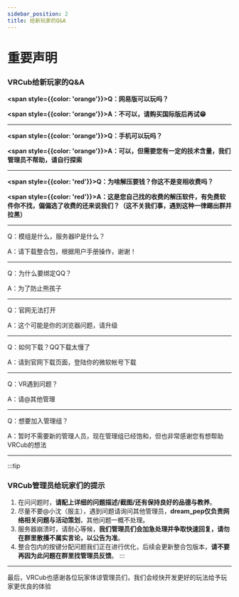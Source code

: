 ```yaml
---
sidebar_position: 2
title: 给新玩家的Q&A
---
```


# 重要声明

### VRCub给新玩家的Q&A

**<span style={{color: 'orange'}}>Q：网易版可以玩吗？</span>**

**<span style={{color: 'orange'}}>A：不可以，请购买国际版后再试😁</span>**

---

**<span style={{color: 'orange'}}>Q：手机可以玩吗？</span>**

**<span style={{color: 'orange'}}>A：可以，但需要您有一定的技术含量，我们管理员不帮助，请自行探索</span>**

---

**<span style={{color: 'red'}}>Q：为啥解压要钱？你这不是变相收费吗？</span>**

**<span style={{color: 'red'}}>A：这是您自己找的收费的解压软件，有免费软件你不找，偏偏选了收费的还来说我们？（这不关我们事，遇到这种一律踢出群并拉黑）</span>**

---

Q：模组是什么，服务器IP是什么？

A：请下载整合包，根据用户手册操作，谢谢！

---

Q：为什么要绑定QQ？

A：为了防止熊孩子

---

Q：官网无法打开

A：这个可能是你的浏览器问题，请升级

---

Q：如何下载？QQ下载太慢了

A：请到官网下载页面，登陆你的微软帐号下载

---

Q：VR遇到问题？

A：请@其他管理

---

Q：想要加入管理组？

A：暂时不需要新的管理人员，现在管理组已经饱和，但也非常感谢您有想帮助VRCub的想法

---
:::tip
### VRCub管理员给玩家们的提示

1. 在问问题时，**请配上详细的问题描述/截图/还有保持良好的品德与教养**。
2. 尽量不要@小沈（服主），遇到问题请询问其他管理员，**dream_pep仅负责网络相关问题与活动策划**，其他问题一概不处理。
3. 服务器崩溃时，请耐心等候，**我们管理员们会加急处理并争取快速回复，请勿在群里散播不属实言论，以公告为准**。
4. 整合包内的按键分配问题我们正在进行优化，后续会更新整合包版本，**请不要再因为此问题在群里找管理员反馈**。
:::
---

最后，VRCub也感谢各位玩家体谅管理员们，我们会经快开发更好的玩法给予玩家更优良的体验